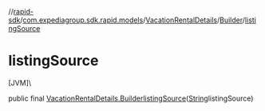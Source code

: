 //[rapid-sdk](../../../../index.md)/[com.expediagroup.sdk.rapid.models](../../index.md)/[VacationRentalDetails](../index.md)/[Builder](index.md)/[listingSource](listing-source.md)

# listingSource

[JVM]\

public final [VacationRentalDetails.Builder](index.md)[listingSource](listing-source.md)([String](https://docs.oracle.com/javase/8/docs/api/java/lang/String.html)listingSource)
